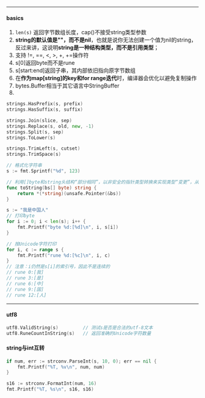 

----

#### basics

1. `len(s)` 返回字节数组长度，cap()不接受string类型参数
2. **string的默认值是""，而不是nil**，也就是说你无法创建一个值为nil的string，反过来讲，这说明**string是一种结构类型，而不是引用类型**；
3. 支持 !=, ==, <, >, +, +=操作符
4. s[0]返回byte而不是rune
5. s[start:end]返回子串，其内部依旧指向原字节数组
6. 在**作为map[string]的key和for range迭代**时，编译器会优化以避免复制操作
7. bytes.Buffer相当于其它语言中StringBuffer
8. 



```go
strings.HasPrefix(s, prefix)
strings.HasSuffix(s, suffix)

strings.Join(slice, sep)
strings.Replace(s, old, new, -1)
strings.Split(s, sep)
strings.ToLower(s)

strings.TrimLeft(s, cutset)
strings.TrimSpace(s)

// 格式化字符串
s := fmt.Sprintf("%d", 123)

// 利用[]byte和string头结构“部分相同”，以非安全的指针类型转换来实现类型“变更”，从而避免底层数组复制
func toString(bs[] byte) string {
    return *(*string)(unsafe.Pointer(&bs))
}
```



```go
s := "我是中国人"
// 打印byte
for i := 0; i < len(s); i++ {
    fmt.Printf("byte %d:[%d]\n", i, s[i])
}

// 按Unicode字符打印
for i, c := range s {
    fmt.Printf("rune %d:[%c]\n", i, c)
}
// 注意：i仍然是s[i]的索引号，因此不是连续的
// rune 0:[我]
// rune 3:[是]
// rune 6:[中]
// rune 9:[国]
// rune 12:[人]
```



----

#### utf8

```go
utf8.ValidString(s) 		// 测试s是否是合法的utf-8文本
utf8.RuneCountInString(s)	// 返回准确的Unicode字符数量
```



#### string与int互转

```go
if num, err := strconv.ParseInt(s, 10, 0); err == nil {
    fmt.Printf("%T, %v\n", num, num)
}

s16 := strconv.FormatInt(num, 16)
fmt.Printf("%T, %s\n", s16, s16)
```

